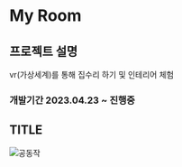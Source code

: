 # My Room
## 프로젝트 설명
vr(가상세계)를 통해 집수리 하기 및 인테리어 체험  

### 개발기간 2023.04.23 ~ 진행중  

## TITLE
![공동작](https://github.com/Junhachoi-GameDav/My_Room/assets/87477736/72ee0d38-bc21-41c4-b54e-09090cc6ebf9)

